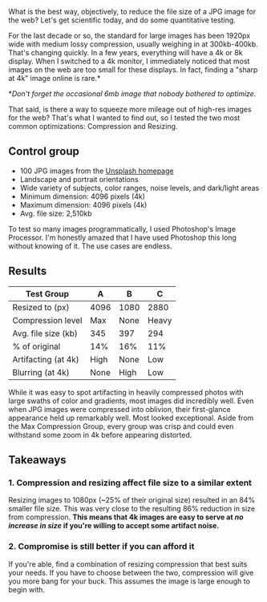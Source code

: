<meta name="categories" content="media, performance">
<meta name="media" content="/_assets/media/person-holding-a-DSLR-camera.jpg">
<meta name="created" content="April 30 2020">

What is the best way, objectively, to reduce the file size of a JPG image for the web? Let's get scientific today, and do some quantitative testing.

For the last decade or so, the standard for large images has been 1920px wide with medium lossy compression, usually weighing in at 300kb-400kb. That's changing quickly. In a few years, everything will have a 4k or 8k display. When I switched to a 4k monitor, I immediately noticed that most images on the web are too small for these displays. In fact, finding a "sharp at 4k" image online is rare.*

**Don't forget the occasional 6mb image that nobody bothered to optimize.*

That said, is there a way to squeeze more mileage out of high-res images for the web? That's what I wanted to find out, so I tested the two most common optimizations: Compression and Resizing.


## Control group
- 100 JPG images from the [Unsplash homepage](https://unsplash.com)
- Landscape and portrait orientations
- Wide variety of subjects, color ranges, noise levels, and dark/light areas
- Minimum dimension: 4096 pixels (4k)
- Maximum dimension: 4096 pixels (4k)
- Avg. file size: 2,510kb

To test so many images programmatically, I used Photoshop's Image Processor. I'm honestly amazed that I have used Photoshop this long without knowing of it. The use cases are endless.


## Results
| Test Group          | A    | B    | C     |
| ------------------- | ---- | ---- | ----- |
| Resized to (px)     | 4096 | 1080 | 2880  |
| Compression level   | Max  | None | Heavy |
| Avg. file size (kb) | 345  | 397  | 294   |
| % of original       | 14%  | 16%  | 11%   |
| Artifacting (at 4k) | High | None | Low   |
| Blurring (at 4k)    | None | High | Low   |


While it was easy to spot artifacting in heavily compressed photos with large swaths of color and gradients, most images did incredibly well. Even when JPG images were compressed into oblivion, their first-glance appearance held up remarkably well. Most looked exceptional. Aside from the Max Compression Group, every group was crisp and could even withstand some zoom in 4k before appearing distorted.


## Takeaways

### 1. Compression and resizing affect file size to a similar extent
Resizing images to 1080px (~25% of their original size) resulted in an 84% smaller file size. This was very close to the resulting 86% reduction in size from compression. **This means that 4k images are easy to serve at *no increase in size* if you're willing to accept some artifact noise.**

### 2. Compromise is still better if you can afford it
If you're able, find a combination of resizing compression that best suits your needs. If you have to choose between the two, compression will give you more bang for your buck. This assumes the image is large enough to begin with.